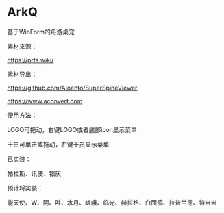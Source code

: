 # ArkQ
基于WinForm的舟游桌宠

素材来源：

https://prts.wiki/

素材导出：

https://github.com/Aloento/SuperSpineViewer

https://www.aconvert.com

使用方法：

LOGO可拖动，右键LOGO或者底部icon显示菜单

干员可单击或拖动，右键干员显示菜单

已实装：

帕拉斯、讯使、银灰

预计将实装：

能天使、W、阿、吽、水月、嵯峨、临光、赫拉格、白面鸮、拉普兰德、特米米

